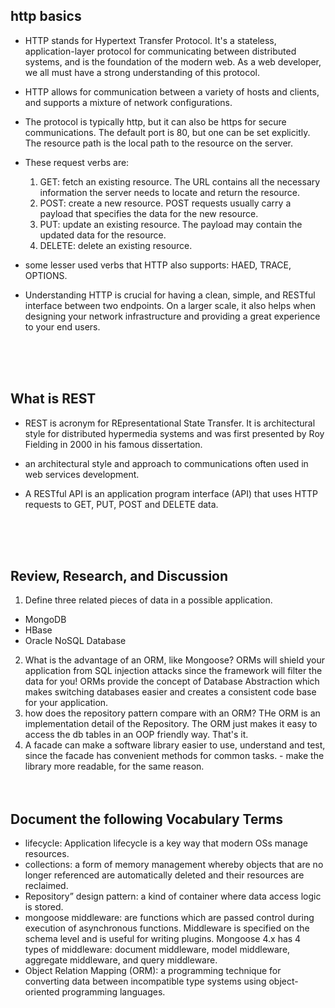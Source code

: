 ## http basics
* HTTP stands for Hypertext Transfer Protocol. It's a stateless, application-layer protocol for communicating between distributed systems, and is the foundation of the modern web. As a web developer, we all must have a strong understanding of this protocol.
* HTTP allows for communication between a variety of hosts and clients, and supports a mixture of network configurations.
* The protocol is typically http, but it can also be https for secure communications. The default port is 80, but one can be set explicitly. The resource path is the local path to the resource on the server.
* These request verbs are:

  1. GET: fetch an existing resource. The URL contains all the necessary information the server needs to locate and return the resource.
  2. POST: create a new resource. POST requests usually carry a payload that specifies the data for the new resource.
  3. PUT: update an existing resource. The payload may contain the updated data for the resource.
  4. DELETE: delete an existing resource.
* some lesser used verbs that HTTP also supports: HAED, TRACE, OPTIONS.
* Understanding HTTP is crucial for having a clean, simple, and RESTful interface between two endpoints. On a larger scale, it also helps when designing your network infrastructure and providing a great experience to your end users.

<br><br><br>

## What is REST
* REST is acronym for REpresentational State Transfer. It is architectural style for distributed hypermedia systems and was first presented by Roy Fielding in 2000 in his famous dissertation.
* an architectural style and approach to communications often used in web services development.

* A RESTful API is an application program interface (API) that uses HTTP requests to GET, PUT, POST and DELETE data.

<br><br><br>


## Review, Research, and Discussion  
1. Define three related pieces of data in a possible application. 
- MongoDB
- HBase
- Oracle NoSQL Database
2. What is the advantage of an ORM, like Mongoose?
ORMs will shield your application from SQL injection attacks since the framework will filter the data for you! ORMs provide the concept of Database Abstraction which makes switching databases easier and creates a consistent code base for your application.
3. how does the repository pattern compare with an ORM?
THe ORM is an implementation detail of the Repository. The ORM just makes it easy to access the db tables in an OOP friendly way. That's it.
4.  A facade can make a software library easier to use, understand and test, since the facade has convenient methods for common tasks. - make the library more readable, for the same reason.
<br><br><br>

## Document the following Vocabulary Terms
* lifecycle: Application lifecycle is a key way that modern OSs manage resources.
* collections: a form of memory management whereby objects that are no longer referenced are automatically deleted and their resources are reclaimed.
* Repository” design pattern: a kind of container where data access logic is stored.
* mongoose middleware: are functions which are passed control during execution of asynchronous functions. Middleware is specified on the schema level and is useful for writing plugins. Mongoose 4.x has 4 types of middleware: document middleware, model middleware, aggregate middleware, and query middleware. 
* Object Relation Mapping (ORM): a programming technique for converting data between incompatible type systems using object-oriented programming languages.

